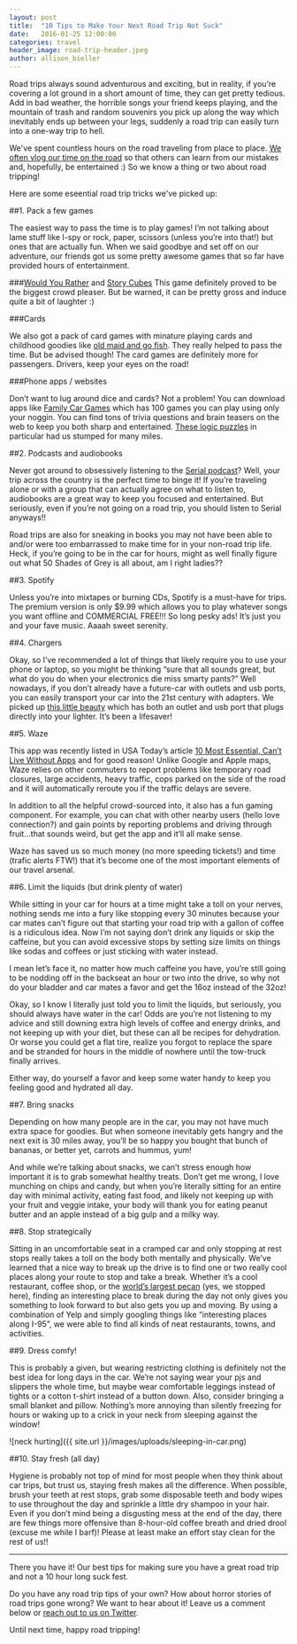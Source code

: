 ```yaml
---
layout: post
title:  "10 Tips to Make Your Next Road Trip Not Suck"
date:   2016-01-25 12:00:00
categories: travel
header_image: road-trip-header.jpeg
author: allison_bieller
---
```


Road trips always sound adventurous and exciting, but in reality, if you’re covering a lot ground in a short amount of time, they can get pretty tedious. Add in bad weather, the horrible songs your friend keeps playing, and the mountain of trash and random souvenirs you pick up along the way which inevitably ends up between your legs, suddenly a road trip can easily turn into a one-way trip to hell.

We've spent countless hours on the road traveling from place to place. [We often vlog our time on the road](https://www.youtube.com/watch?v=NUkvUX43zVk) so that others can learn from our mistakes and, hopefully, be entertained :) So we know a thing or two about road tripping!

Here are some eseential road trip tricks we've picked up:

##1. Pack a few games

The easiest way to pass the time is to play games! I’m not talking about lame stuff like I-spy or rock, paper, scissors (unless you’re into that!) but ones that are actually fun. When we said goodbye and set off on our adventure, our friends got us some pretty awesome games that so far have provided hours of entertainment. 

###[Would You Rather](http://www.amazon.com/Would-Rather-Picture-Card-Game/dp/B00WRFTD4K/ref=sr_1_8?ie=UTF8&qid=1451498114&sr=8-8&keywords=would+you+rather) and [Story Cubes](http://www.amazon.com/Gamewright-318-Rorys-Story-Cubes/dp/B003EIK136/ref=sr_1_3?ie=UTF8&qid=1451498146&sr=8-3&keywords=story+dice)
This game definitely proved to be the biggest crowd pleaser. But be warned, it can be pretty gross and induce quite a bit of laughter :)

###Cards

We also got a pack of card games with minature playing cards and childhood goodies like [old maid and go fish](http://www.amazon.com/Imperial-Kids-Oversize-Card-Bundle/dp/B00YCQ63EK/ref=sr_1_1?ie=UTF8&qid=1451498367&sr=8-1&keywords=card+game+bundle+go+fish+old+maid). They really helped to pass the time. But be advised though! The card games are definitely more for passengers. Drivers, keep your eyes on the road!

###Phone apps / websites

Don’t want to lug around dice and cards? Not a problem! You can download apps like [Family Car Games](https://itunes.apple.com/app/family-car-games/id315706203?mt=8) which has 100 games you can play using only your noggin. You can find tons of trivia questions and brain teasers on the web to keep you both sharp and entertained. [These logic puzzles](http://www.buzzfeed.com/kjh2110/10-logic-puzzles-you-wont-be-able-to-solve#.qw1JAB9gY) in particular had us stumped for many miles. 

##2. Podcasts and audiobooks

Never got around to obsessively listening to the [Serial podcast](https://serialpodcast.org/)? Well, your trip across the country is the perfect time to binge it! If you’re traveling alone or with a group that can actually agree on what to listen to, audiobooks are a great way to keep you focused and entertained. But seriously, even if you’re not going on a road trip, you should listen to Serial anyways!! 

Road trips are also for sneaking in books you may not have been able to and/or were too embarrassed to make time for in your non-road trip life. Heck, if you’re going to be in the car for hours, might as well finally figure out what 50 Shades of Grey is all about, am I right ladies??

##3. Spotify

Unless you’re into mixtapes or burning CDs, Spotify is a must-have for trips. The premium version is only $9.99 which allows you to play whatever songs you want offline and COMMERCIAL FREE!!! So long pesky ads! It’s just you and your fave music. Aaaah sweet serenity.

##4. Chargers

Okay, so I’ve recommended a lot of things that likely require you to use your phone or laptop, so you might be thinking “sure that all sounds great, but what do you do when your electronics die miss smarty pants?” Well nowadays, if you don’t already have a future-car with outlets and usb ports, you can easily transport your car into the 21st century with adapters. We picked up [this little beauty](http://www.amazon.com/Upgraded-Version-BESTEK-Inverter-Charging/dp/B00EY6RJKA/ref=sr_1_3?ie=UTF8&qid=1453774583&sr=8-3&keywords=car+outlet+adapter) which has both an outlet and usb port that plugs directly into your lighter. It’s been a lifesaver!

##5. Waze

This app was recently listed in USA Today’s article [10 Most Essential, Can’t Live Without Apps](http://www.usatoday.com/story/tech/2015/12/29/10-most-essential-cant-live-without-apps/77994238/) and for good reason! Unlike Google and Apple maps, Waze relies on other commuters to report problems like temporary road closures, large accidents, heavy traffic, cops parked on the side of the road and it will automatically reroute you if the traffic delays are severe. 

In addition to all the helpful crowd-sourced into, it also has a fun gaming component. For example, you can chat with other nearby users (hello love connection?) and gain points by reporting problems and driving through fruit...that sounds weird, but get the app and it’ll all make sense. 

Waze has saved us so much money (no more speeding tickets!) and time (trafic alerts FTW!) that it’s become one of the most important elements of our travel arsenal.

##6. Limit the liquids (but drink plenty of water)

While sitting in your car for hours at a time might take a toll on your nerves, nothing sends me into a fury like stopping every 30 minutes because your car mates can’t figure out that starting your road trip with a gallon of coffee is a ridiculous idea. Now I’m not saying don’t drink any liquids or skip the caffeine, but you can avoid excessive stops by setting size limits on things like sodas and coffees or just sticking with water instead. 

I mean let’s face it, no matter how much caffeine you have, you’re still going to be nodding off in the backseat an hour or two into the drive, so why not do your bladder and car mates a favor and get the 16oz instead of the 32oz!

Okay, so I know I literally just told you to limit the liquids, but seriously, you should always have water in the car! Odds are you’re not listening to my advice and still downing extra high levels of coffee and energy drinks, and not keeping up with your diet, but these can all be recipes for dehydration. Or worse you could get a flat tire, realize you forgot to replace the spare and be stranded for hours in the middle of nowhere until the tow-truck finally arrives. 

Either way, do yourself a favor and keep some water handy to keep you feeling good and hydrated all day. 

##7. Bring snacks

Depending on how many people are in the car, you may not have much extra space for goodies. But when someone inevitably gets hangry and the next exit is 30 miles away, you’ll be so happy you bought that bunch of bananas, or better yet, carrots and hummus, yum!

And while we’re talking about snacks, we can’t stress enough how important it is to grab somewhat healthy treats. Don’t get me wrong, I love munching on chips and candy, but when you’re literally sitting for an entire day with minimal activity, eating fast food, and likely not keeping up with your fruit and veggie intake, your body will thank you for eating peanut butter and an apple instead of a big gulp and a milky way.

##8. Stop strategically

Sitting in an uncomfortable seat in a cramped car and only stopping at rest stops really takes a toll on the body both mentally and physically. We’ve learned that a nice way to break up the drive is to find one or two really cool places along your route to stop and take a break. Whether it’s a cool restaurant, coffee shop, or the [world’s largest pecan](http://www.roadsideamerica.com/story/4031) (yes, we stopped here), finding an interesting place to break during the day not only gives you something to look forward to but also gets you up and moving. By using a combination of Yelp and simply googling things like “interesting places along I-95”, we were able to find all kinds of neat restaurants, towns, and activities.

##9. Dress comfy!

This is probably a given, but wearing restricting clothing is definitely not the best idea for long days in the car. We’re not saying wear your pjs and slippers the whole time, but maybe wear comfortable leggings instead of tights or a cotton t-shirt instead of a button down. Also, consider bringing a small blanket and pillow. Nothing’s more annoying than silently freezing for hours or waking up to a crick in your neck from sleeping against the window!

![neck hurting]({{ site.url }}/images/uploads/sleeping-in-car.png)

##10. Stay fresh (all day)

Hygiene is probably not top of mind for most people when they think about car trips, but trust us, staying fresh makes all the difference. When possible, brush your teeth at rest stops, grab some disposable teeth and body wipes to use throughout the day and sprinkle a little dry shampoo in your hair. Even if you don’t mind being a disgusting mess at the end of the day, there are few things more offensive than 8-hour-old coffee breath and dried drool (excuse me while I barf)! Please at least make an effort stay clean for the rest of us!! 

---

There you have it! Our best tips for making sure you have a great road trip and not a 10 hour long suck fest.

Do you have any road trip tips of your own? How about horror stories of road trips gone wrong? We want to hear about it! Leave us a comment below or [reach out to us on Twitter](http://twitter.com/the_endless_adventure).

Until next time, happy road tripping!

